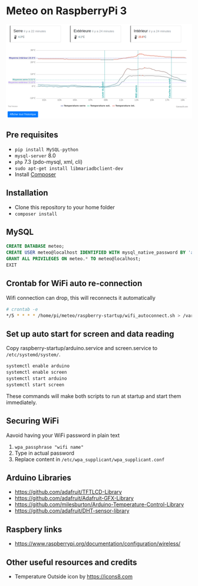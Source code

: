 # Meteo on RaspberryPi 3

![Homepage](public/dashboard.png)

## Pre requisites

- `pip install MySQL-python`
- `mysql-server` 8.0
- `php` 7.3 (pdo-mysql, xml, cli)
- `sudo apt-get install libmariadbclient-dev`
- Install [Composer](https://getcomposer.org/)

## Installation

- Clone this repository to your home folder
- `composer install`

## MySQL

```sql
CREATE DATABASE meteo;
CREATE USER meteo@localhost IDENTIFIED WITH mysql_native_password BY 'a_secret_password';
GRANT ALL PRIVILEGES ON meteo.* TO meteo@localhost;
EXIT
```

## Crontab for WiFi auto re-connection

Wifi connection can drop, this will reconnects it automatically

```bash
# crontab -e
*/5 * * * * /home/pi/meteo/raspberry-startup/wifi_autoconnect.sh > /var/logs/wifi_connection.log 2>&1
```

## Set up auto start for screen and data reading

Copy raspberry-startup/arduino.service and screen.service to `/etc/systemd/system/`.

```bash
systemctl enable arduino
systemctl enable screen
systemctl start arduino
systemctl start screen
```

These commands will make both scripts to run at startup and start them immediately.

## Securing WiFi

Aavoid having your WiFi password in plain text

1. `wpa_passphrase "wifi name"`
2. Type in actual password
3. Replace content in `/etc/wpa_supplicant/wpa_supplicant.conf`

## Arduino Libraries

- https://github.com/adafruit/TFTLCD-Library
- https://github.com/adafruit/Adafruit-GFX-Library
- https://github.com/milesburton/Arduino-Temperature-Control-Library
- https://github.com/adafruit/DHT-sensor-library

## Raspbery links

- https://www.raspberrypi.org/documentation/configuration/wireless/

## Other useful resources and credits

- Temperature Outside icon by https://icons8.com
